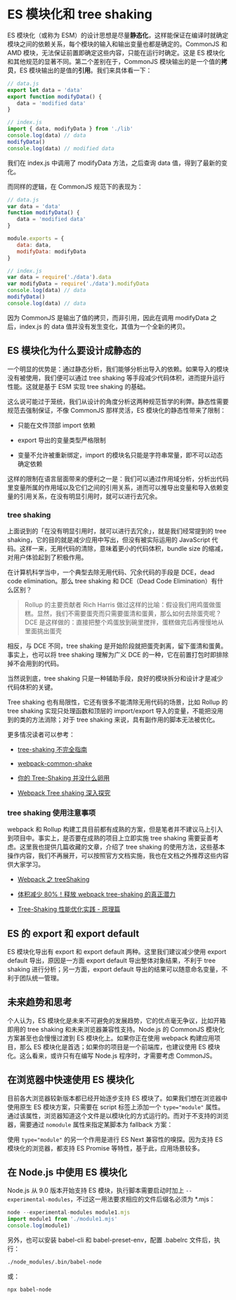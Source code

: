 # ES 模块化和 tree shaking

ES 模块化（或称为 ESM）的设计思想是尽量**静态化**，这样能保证在编译时就确定模块之间的依赖关系，每个模块的输入和输出变量也都是确定的。CommonJS 和 AMD 模块，无法保证前置即确定这些内容，只能在运行时确定。这是 ES 模块化和其他规范的显著不同。第二个差别在于，CommonJS 模块输出的是一个值的**拷贝**，ES 模块输出的是值的**引用**。我们来具体看一下：

```js
// data.js
export let data = 'data'
export function modifyData() {
   data = 'modified data'
}

// index.js
import { data, modifyData } from './lib'
console.log(data) // data
modifyData()
console.log(data) // modified data
```

我们在 index.js 中调用了 modifyData 方法，之后查询 data 值，得到了最新的变化。

而同样的逻辑，在 CommonJS 规范下的表现为：

```js
// data.js
var data = 'data'
function modifyData() {
   data = 'modified data'
}

module.exports = {
   data: data,
   modifyData: modifyData
}

// index.js
var data = require('./data').data
var modifyData = require('./data').modifyData
console.log(data) // data
modifyData()
console.log(data) // data
```

因为 CommonJS 是输出了值的拷贝，而非引用，因此在调用 modifyData 之后，index.js 的 data 值并没有发生变化，其值为一个全新的拷贝。

## ES 模块化为什么要设计成静态的

一个明显的优势是：通过静态分析，我们能够分析出导入的依赖。如果导入的模块没有被使用，我们便可以通过 tree shaking 等手段减少代码体积，进而提升运行性能。这就是基于 ESM 实现 tree shaking 的基础。

这么说可能过于笼统，我们从设计的角度分析这两种规范哲学的利弊。静态性需要规范去强制保证，不像 CommonJS 那样灵活，ES 模块化的静态性带来了限制：

- 只能在文件顶部 import 依赖

- export 导出的变量类型严格限制

- 变量不允许被重新绑定，import 的模块名只能是字符串常量，即不可以动态确定依赖

这样的限制在语言层面带来的便利之一是：我们可以通过作用域分析，分析出代码里变量所属的作用域以及它们之间的引用关系，进而可以推导出变量和导入依赖变量的引用关系，在没有明显引用时，就可以进行去冗余。

### tree shaking

上面说到的「在没有明显引用时，就可以进行去冗余」，就是我们经常提到的 tree shaking，它的目的就是减少应用中写出，但没有被实际运用的 JavaScript 代码。这样一来，无用代码的清除，意味着更小的代码体积，bundle size 的缩减，对用户体验起到了积极作用。

在计算机科学当中，一个典型去除无用代码、冗余代码的手段是 DCE，dead code elimination。那么 tree shaking 和 DCE（Dead Code Elimination）有什么区别？

> Rollup 的主要贡献者 Rich Harris 做过这样的比喻：假设我们用鸡蛋做蛋糕。显然，我们不需要蛋壳而只需要蛋清和蛋黄，那么如何去除蛋壳呢？DCE 是这样做的：直接把整个鸡蛋放到碗里搅拌，蛋糕做完后再慢慢地从里面挑出蛋壳

相反，与 DCE 不同，tree shaking 是开始阶段就把蛋壳剥离，留下蛋清和蛋黄。事实上，也可以将 tree shaking 理解为广义 DCE 的一种，它在前置打包时即排除掉不会用到的代码。

当然说到底，tree shaking 只是一种辅助手段，良好的模块拆分和设计才是减少代码体积的关键。

Tree shaking 也有局限性，它还有很多不能清除无用代码的场景，比如 Rollup 的 tree shaking 实现只处理函数和顶层的 import/export 导入的变量，不能把没用到的类的方法消除；对于 tree shaking 来说，具有副作用的脚本无法被优化。

更多情况读者可以参考：

- [tree-shaking 不完全指南](https://juejin.im/post/5a64724df265da3e5a575d65)

- [webpack-common-shake](https://github.com/indutny/webpack-common-shake#limitations)

- [你的 Tree-Shaking 并没什么卵用](https://juejin.im/post/5a5652d8f265da3e497ff3de)

- [Webpack Tree shaking 深入探究](https://juejin.im/post/5bb8ef58f265da0a972e3434)

### tree shaking 使用注意事项

webpack 和 Rollup 构建工具目前都有成熟的方案，但是笔者并不建议马上引入到项目中。事实上，是否要在成熟的项目上立即实施 tree shaking 需要妥善考虑。这里我也提供几篇收藏的文章，介绍了 tree shaking 的使用方法，这些基本操作内容，我们不再展开，可以按照官方文档实施，我也在文档之外推荐这些内容供大家学习。

- [Webpack 之 treeShaking](https://mp.weixin.qq.com/s/Y4v7tAWUeDNs_FWpUnKmAw)

- [体积减少 80%！释放 webpack tree-shaking 的真正潜力](https://juejin.im/post/5b8ce49df265da438151b468)

- [Tree-Shaking 性能优化实践 - 原理篇](https://juejin.im/post/5a4dc842518825698e7279a9)

## ES 的 export 和 export default

ES 模块化导出有 export 和 export default 两种。这里我们建议减少使用 export default 导出，原因是一方面 export default 导出整体对象结果，不利于 tree shaking 进行分析；另一方面，export default 导出的结果可以随意命名变量，不利于团队统一管理。

## 未来趋势和思考

个人认为，ES 模块化是未来不可避免的发展趋势，它的优点毫无争议，比如开箱即用的 tree shaking 和未来浏览器兼容性支持。Node.js 的 CommonJS 模块化方案甚至也会慢慢过渡到 ES 模块化上。如果你正在使用 webpack 构建应用项目，那么 ES 模块化是首选；如果你的项目是一个前端库，也建议使用 ES 模块化。这么看来，或许只有在编写 Node.js 程序时，才需要考虑 CommonJS。

## 在浏览器中快速使用 ES 模块化

目前各大浏览器较新版本都已经开始逐步支持 ES 模块了。如果我们想在浏览器中使用原生 ES 模块方案，只需要在 script 标签上添加一个 `type="module"` 属性。通过该属性，浏览器知道这个文件是以模块化的方式运行的。而对于不支持的浏览器，需要通过 `nomodule` 属性来指定某脚本为 fallback 方案：

使用 `type="module"` 的另一个作用是进行 ES Next 兼容性的嗅探。因为支持 ES 模块化的浏览器，都支持 ES Promise 等特性，基于此，应用场景较多。

## 在 Node.js 中使用 ES 模块化

Node.js 从 9.0 版本开始支持 ES 模块，执行脚本需要启动时加上 `--experimental-modules`，不过这一用法要求相应的文件后缀名必须为 *.mjs：

```js
node --experimental-modules module1.mjs
import module1 from './module1.mjs'
console.log(module1)
```

另外，也可以安装 babel-cli 和 babel-preset-env，配置 .babelrc 文件后，执行：

```bash
./node_modules/.bin/babel-node
```

或：

```bash
npx babel-node
```
